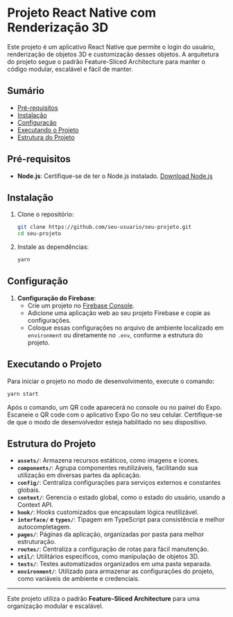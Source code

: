 
# Projeto React Native com Renderização 3D

Este projeto é um aplicativo React Native que permite o login do usuário, renderização de objetos 3D e customização desses objetos. A arquitetura do projeto segue o padrão Feature-Sliced Architecture para manter o código modular, escalável e fácil de manter.

## Sumário

- [Pré-requisitos](#pré-requisitos)
- [Instalação](#instalação)
- [Configuração](#configuração)
- [Executando o Projeto](#executando-o-projeto)
- [Estrutura do Projeto](#estrutura-do-projeto)

## Pré-requisitos

- **Node.js**: Certifique-se de ter o Node.js instalado. [Download Node.js](https://nodejs.org/)

## Instalação

1. Clone o repositório:

   ```bash
   git clone https://github.com/seu-usuario/seu-projeto.git
   cd seu-projeto
   ```

2. Instale as dependências:

   ```bash
   yarn
   ```

## Configuração

1. **Configuração do Firebase**:
   - Crie um projeto no [Firebase Console](https://console.firebase.google.com/).
   - Adicione uma aplicação web ao seu projeto Firebase e copie as configurações.
   - Coloque essas configurações no arquivo de ambiente localizado em `environment` ou diretamente no `.env`, conforme a estrutura do projeto.

## Executando o Projeto

Para iniciar o projeto no modo de desenvolvimento, execute o comando:

```bash
yarn start
```

Após o comando, um QR code aparecerá no console ou no painel do Expo. Escaneie o QR code com o aplicativo Expo Go no seu celular. Certifique-se de que o modo de desenvolvedor esteja habilitado no seu dispositivo.

## Estrutura do Projeto

- **`assets/`**: Armazena recursos estáticos, como imagens e ícones.
- **`components/`**: Agrupa componentes reutilizáveis, facilitando sua utilização em diversas partes da aplicação.
- **`config/`**: Centraliza configurações para serviços externos e constantes globais.
- **`context/`**: Gerencia o estado global, como o estado do usuário, usando a Context API.
- **`hook/`**: Hooks customizados que encapsulam lógica reutilizável.
- **`interface/` e `types/`**: Tipagem em TypeScript para consistência e melhor autocompletagem.
- **`pages/`**: Páginas da aplicação, organizadas por pasta para melhor estruturação.
- **`routes/`**: Centraliza a configuração de rotas para fácil manutenção.
- **`util/`**: Utilitários específicos, como manipulação de objetos 3D.
- **`tests/`**: Testes automatizados organizados em uma pasta separada.
- **`environment/`**: Utilizado para armazenar as configurações do projeto, como variáveis de ambiente e credenciais.

---

Este projeto utiliza o padrão **Feature-Sliced Architecture** para uma organização modular e escalável.
